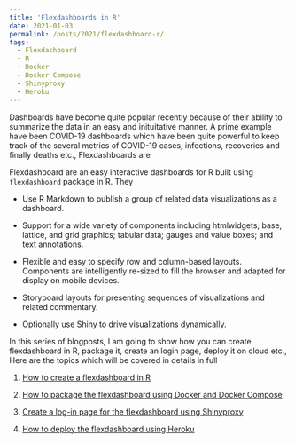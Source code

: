 ```yaml
---
title: 'Flexdashboards in R'
date: 2021-01-03
permalink: /posts/2021/flexdashboard-r/
tags:
  - Flexdashboard
  - R
  - Docker
  - Docker Compose
  - Shinyproxy
  - Heroku
---
```


Dashboards have become quite popular recently because of their ability to summarize the data in an easy and inituitative manner. A prime example have been COVID-19 dashboards which have been quite powerful to keep track of the several metrics of COVID-19 cases, infections, recoveries and finally deaths etc., Flexdashboards are 

Flexdashboard are an easy interactive dashboards for R built using `flexdashboard` package in R. They

* Use R Markdown to publish a group of related data visualizations as a dashboard.

* Support for a wide variety of components including htmlwidgets; base, lattice, and grid graphics; tabular data; gauges and value boxes; and text annotations.

* Flexible and easy to specify row and column-based layouts. Components are intelligently re-sized to fill the browser and adapted for display on mobile devices.

* Storyboard layouts for presenting sequences of visualizations and related commentary.

* Optionally use Shiny to drive visualizations dynamically.

In this series of blogposts, I am going to show how you can create flexdashboard in R, package it, create an login page, deploy it on cloud etc., Here are the topics which will be covered in details in full

1. [How to create a flexdashboard in R](https://upendrak.github.io/posts/2021/flexdashboard-r/create-flexdashboard-r)

2. [How to package the flexdashboard using Docker and Docker Compose](https://upendrak.github.io/posts/2021/flexdashboard-r/package-flexdashboard-r-docker)

3. [Create a log-in page for the flexdashboard using Shinyproxy](https://upendrak.github.io/posts/2021/flexdashboard-r/create-login-flexdashboard-r)

4. [How to deploy the flexdashboard using Heroku](https://upendrak.github.io/posts/2021/flexdashboard-r/deploy-flexdashboard-r)
